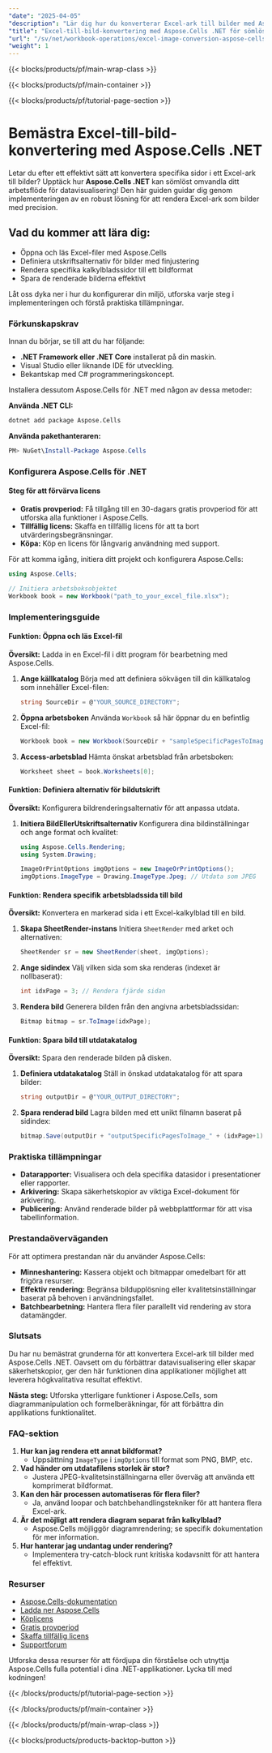 ```yaml
---
"date": "2025-04-05"
"description": "Lär dig hur du konverterar Excel-ark till bilder med Aspose.Cells .NET. Den här guiden täcker stegen från att öppna Excel-filer till att spara renderade bilder, vilket förbättrar ditt arbetsflöde för datavisualisering."
"title": "Excel-till-bild-konvertering med Aspose.Cells .NET för sömlös datavisualisering"
"url": "/sv/net/workbook-operations/excel-image-conversion-aspose-cells-net/"
"weight": 1
---
```


{{< blocks/products/pf/main-wrap-class >}}

{{< blocks/products/pf/main-container >}}

{{< blocks/products/pf/tutorial-page-section >}}


# Bemästra Excel-till-bild-konvertering med Aspose.Cells .NET

Letar du efter ett effektivt sätt att konvertera specifika sidor i ett Excel-ark till bilder? Upptäck hur **Aspose.Cells .NET** kan sömlöst omvandla ditt arbetsflöde för datavisualisering! Den här guiden guidar dig genom implementeringen av en robust lösning för att rendera Excel-ark som bilder med precision.

## Vad du kommer att lära dig:
- Öppna och läs Excel-filer med Aspose.Cells
- Definiera utskriftsalternativ för bilder med finjustering
- Rendera specifika kalkylbladssidor till ett bildformat
- Spara de renderade bilderna effektivt

Låt oss dyka ner i hur du konfigurerar din miljö, utforska varje steg i implementeringen och förstå praktiska tillämpningar.

### Förkunskapskrav
Innan du börjar, se till att du har följande:
- **.NET Framework eller .NET Core** installerat på din maskin.
- Visual Studio eller liknande IDE för utveckling.
- Bekantskap med C# programmeringskoncept.
  
Installera dessutom Aspose.Cells för .NET med någon av dessa metoder:

**Använda .NET CLI:**
```bash
dotnet add package Aspose.Cells
```

**Använda pakethanteraren:**
```powershell
PM> NuGet\Install-Package Aspose.Cells
```

### Konfigurera Aspose.Cells för .NET
#### Steg för att förvärva licens
- **Gratis provperiod:** Få tillgång till en 30-dagars gratis provperiod för att utforska alla funktioner i Aspose.Cells.
- **Tillfällig licens:** Skaffa en tillfällig licens för att ta bort utvärderingsbegränsningar.
- **Köpa:** Köp en licens för långvarig användning med support.

För att komma igång, initiera ditt projekt och konfigurera Aspose.Cells:
```csharp
using Aspose.Cells;

// Initiera arbetsboksobjektet
Workbook book = new Workbook("path_to_your_excel_file.xlsx");
```

### Implementeringsguide
#### Funktion: Öppna och läs Excel-fil
**Översikt:** Ladda in en Excel-fil i ditt program för bearbetning med Aspose.Cells.
1. **Ange källkatalog**
   Börja med att definiera sökvägen till din källkatalog som innehåller Excel-filen:
   ```csharp
   string SourceDir = @"YOUR_SOURCE_DIRECTORY";
   ```
2. **Öppna arbetsboken**
   Använda `Workbook` så här öppnar du en befintlig Excel-fil:
   ```csharp
   Workbook book = new Workbook(SourceDir + "sampleSpecificPagesToImages.xlsx");
   ```
3. **Access-arbetsblad**
   Hämta önskat arbetsblad från arbetsboken:
   ```csharp
   Worksheet sheet = book.Worksheets[0];
   ```
#### Funktion: Definiera alternativ för bildutskrift
**Översikt:** Konfigurera bildrenderingsalternativ för att anpassa utdata.
1. **Initiera BildEllerUtskriftsalternativ**
   Konfigurera dina bildinställningar och ange format och kvalitet:
   ```csharp
   using Aspose.Cells.Rendering;
   using System.Drawing;

   ImageOrPrintOptions imgOptions = new ImageOrPrintOptions();
   imgOptions.ImageType = Drawing.ImageType.Jpeg; // Utdata som JPEG
   ```
#### Funktion: Rendera specifik arbetsbladssida till bild
**Översikt:** Konvertera en markerad sida i ett Excel-kalkylblad till en bild.
1. **Skapa SheetRender-instans**
   Initiera `SheetRender` med arket och alternativen:
   ```csharp
   SheetRender sr = new SheetRender(sheet, imgOptions);
   ```
2. **Ange sidindex**
   Välj vilken sida som ska renderas (indexet är nollbaserat):
   ```csharp
   int idxPage = 3; // Rendera fjärde sidan
   ```
3. **Rendera bild**
   Generera bilden från den angivna arbetsbladssidan:
   ```csharp
   Bitmap bitmap = sr.ToImage(idxPage);
   ```
#### Funktion: Spara bild till utdatakatalog
**Översikt:** Spara den renderade bilden på disken.
1. **Definiera utdatakatalog**
   Ställ in önskad utdatakatalog för att spara bilder:
   ```csharp
   string outputDir = @"YOUR_OUTPUT_DIRECTORY";
   ```
2. **Spara renderad bild**
   Lagra bilden med ett unikt filnamn baserat på sidindex:
   ```csharp
   bitmap.Save(outputDir + "outputSpecificPagesToImage_" + (idxPage+1) + ".jpg");
   ```
### Praktiska tillämpningar
- **Datarapporter:** Visualisera och dela specifika datasidor i presentationer eller rapporter.
- **Arkivering:** Skapa säkerhetskopior av viktiga Excel-dokument för arkivering.
- **Publicering:** Använd renderade bilder på webbplattformar för att visa tabellinformation.

### Prestandaöverväganden
För att optimera prestandan när du använder Aspose.Cells:
- **Minneshantering:** Kassera objekt och bitmappar omedelbart för att frigöra resurser.
- **Effektiv rendering:** Begränsa bildupplösning eller kvalitetsinställningar baserat på behoven i användningsfallet.
- **Batchbearbetning:** Hantera flera filer parallellt vid rendering av stora datamängder.

### Slutsats
Du har nu bemästrat grunderna för att konvertera Excel-ark till bilder med Aspose.Cells .NET. Oavsett om du förbättrar datavisualisering eller skapar säkerhetskopior, ger den här funktionen dina applikationer möjlighet att leverera högkvalitativa resultat effektivt.

**Nästa steg:**
Utforska ytterligare funktioner i Aspose.Cells, som diagrammanipulation och formelberäkningar, för att förbättra din applikations funktionalitet.

### FAQ-sektion
1. **Hur kan jag rendera ett annat bildformat?**
   - Uppsättning `ImageType` i `imgOptions` till format som PNG, BMP, etc.
2. **Vad händer om utdatafilens storlek är stor?**
   - Justera JPEG-kvalitetsinställningarna eller överväg att använda ett komprimerat bildformat.
3. **Kan den här processen automatiseras för flera filer?**
   - Ja, använd loopar och batchbehandlingstekniker för att hantera flera Excel-ark.
4. **Är det möjligt att rendera diagram separat från kalkylblad?**
   - Aspose.Cells möjliggör diagramrendering; se specifik dokumentation för mer information.
5. **Hur hanterar jag undantag under rendering?**
   - Implementera try-catch-block runt kritiska kodavsnitt för att hantera fel effektivt.

### Resurser
- [Aspose.Cells-dokumentation](https://reference.aspose.com/cells/net/)
- [Ladda ner Aspose.Cells](https://releases.aspose.com/cells/net/)
- [Köplicens](https://purchase.aspose.com/buy)
- [Gratis provperiod](https://releases.aspose.com/cells/net/)
- [Skaffa tillfällig licens](https://purchase.aspose.com/temporary-license/)
- [Supportforum](https://forum.aspose.com/c/cells/9)

Utforska dessa resurser för att fördjupa din förståelse och utnyttja Aspose.Cells fulla potential i dina .NET-applikationer. Lycka till med kodningen!


{{< /blocks/products/pf/tutorial-page-section >}}

{{< /blocks/products/pf/main-container >}}

{{< /blocks/products/pf/main-wrap-class >}}

{{< blocks/products/products-backtop-button >}}